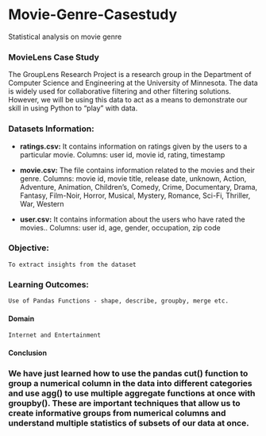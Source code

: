 # Movie-Genre-Casestudy
Statistical analysis on movie genre

### MovieLens Case Study

The GroupLens Research Project is a research group in the Department of Computer Science and Engineering at the University of Minnesota. The data is widely used for collaborative filtering and other filtering solutions. However, we will be using this data to act as a means to demonstrate our skill in using Python to “play” with data.

### Datasets Information:

- **ratings.csv:** It contains information on ratings given by the users to a particular movie. Columns: user id, movie id, rating, timestamp

- **movie.csv:** The file contains information related to the movies and their genre. Columns: movie id, movie title, release date, unknown, Action, Adventure, Animation, Children’s, Comedy, Crime, Documentary, Drama, Fantasy, Film-Noir, Horror, Musical, Mystery, Romance, Sci-Fi, Thriller, War, Western

- **user.csv:** It contains information about the users who have rated the movies.. Columns: user id, age, gender, occupation, zip code

### Objective:

`To extract insights from the dataset`

### Learning Outcomes:
`Use of Pandas Functions - shape, describe, groupby, merge etc.`


#### Domain 

`Internet and Entertainment`


#### Conclusion

### We have just learned how to use the pandas cut() function to group a numerical column in the data into different categories and use agg() to use multiple aggregate functions at once with groupby(). These are important techniques that allow us to create informative groups from numerical columns and understand multiple statistics of subsets of our data at once.
